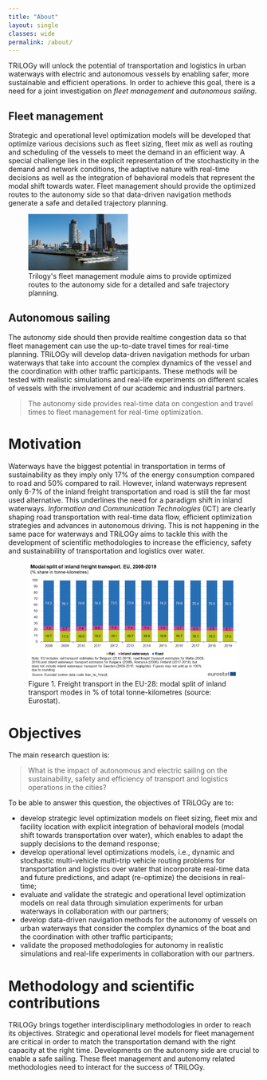 ```yaml
---
title: "About"
layout: single
classes: wide
permalink: /about/
---
```


TRiLOGy will unlock the potential of transportation and logistics in urban waterways with electric and autonomous vessels by enabling safer, more sustainable and efficient operations.
In order to achieve this goal, there is a need for a joint investigation on *fleet management* and *autonomous sailing*.

## Fleet management

Strategic and operational level optimization models will be developed that optimize various decisions such as fleet sizing, fleet mix as well as routing and scheduling of the vessels to meet the demand in an efficient
way.
A special challenge lies in the explicit representation of the stochasticity in the demand and network conditions, the adaptive nature with real-time decisions as well as the integration of behavioral models
that represent the modal shift towards water.
Fleet management should provide the optimized routes to the autonomy side so that data-driven navigation methods generate a safe and detailed trajectory planning.

<figure>
  <img src="/assets/images/watertaxi_rotterdam.jpg" alt="Watertaxi Rotterdam" width="200"/>
  <figcaption> Trilogy's fleet management module aims to provide optimized routes to the autonomy side for a detailed and safe trajectory planning. </figcaption>
</figure>




## Autonomous sailing

The autonomy side should then provide realtime congestion data so that fleet management can use the up-to-date travel times for real-time planning.
TRiLOGy will develop data-driven navigation methods for urban waterways that take into account the complex dynamics of the vessel and the coordination with other traffic participants.
These methods will be tested with realistic simulations and real-life experiments on different scales of vessels with the involvement of our academic and industrial partners.

> The autonomy side provides real-time data on congestion and travel times to fleet management for real-time optimization.


# Motivation

Waterways have the biggest potential in transportation in terms of sustainability as they imply only 17% of the energy consumption compared to road and 50% compared to rail. However, inland waterways represent only 6-7% of the inland freight transportation and road is still the far most used alternative. This underlines the need for a paradigm shift in inland waterways. *Information and Communication Technologies* (ICT) are clearly shaping road transportation with real-time data flow, efficient optimization strategies and advances in autonomous driving. This is not happening in the same pace for waterways and TRiLOGy aims to tackle this with the development of scientific methodologies to increase the efficiency, safety and sustainability of transportation and logistics over water.

<figure>
  <img src="/assets/images/about_freight_transport.png" alt="Freight transport in the EU"/>
  <figcaption>Figure 1. Freight transport in the EU-28: modal split of inland transport modes in % of total tonne-kilometres (source: Eurostat).</figcaption>
</figure>

# Objectives

The main research question is:

> What is the impact of autonomous and electric sailing on the sustainability, safety and efficiency of transport and logistics operations in the cities? 


To be able to answer this question, the objectives of TRiLOGy are to:
<ul> 
    <li>develop strategic level optimization models on fleet sizing, fleet mix and facility location with explicit integration of behavioral models (modal shift towards transportation over water), which enables to adapt the supply decisions to the demand response;</li>
    <li>develop operational level optimizations models, i.e., dynamic and stochastic multi-vehicle multi-trip vehicle routing problems for transportation and logistics over water that incorporate real-time data and future predictions, and adapt (re-optimize) the decisions in real-time;</li>
    <li>evaluate and validate the strategic and operational level optimization models on real data through simulation experiments for urban waterways in collaboration with our partners;</li>
    <li>develop data-driven navigation methods for the autonomy of vessels on urban waterways that consider the complex dynamics of the boat and the coordination with other traffic participants;</li>
    <li>validate the proposed methodologies for autonomy in realistic simulations and real-life experiments in collaboration with our partners.</li>
</ul>


<h1>Methodology and scientific contributions </h1>

TRiLOGy brings together interdisciplinary methodologies in order to reach its objectives. Strategic and operational level models for fleet management are critical in order to match the transportation demand with the right capacity at the right time. Developments on the autonomy side are crucial to enable a safe sailing. These fleet management and autonomy related methodologies need to interact for the success of TRiLOGy.


